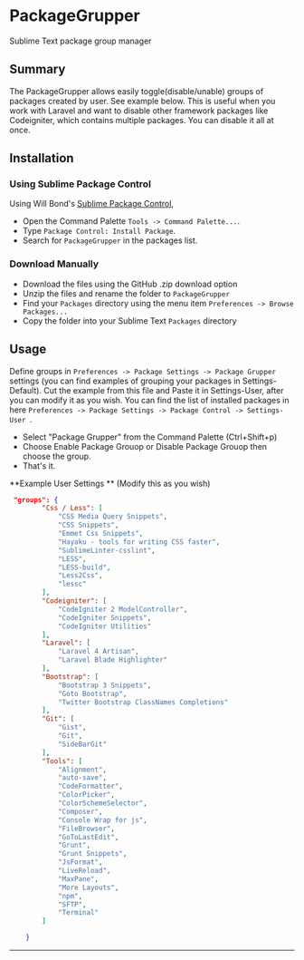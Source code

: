 # PackageGrupper
Sublime Text package group manager

## Summary
The PackageGrupper allows easily toggle(disable/unable) groups of packages created by user.
See example below. This is useful when you work with Laravel and want to disable other framework packages like Codeigniter, which contains multiple packages. You can disable it all at once.  

## Installation

### Using Sublime Package Control

Using Will Bond's [Sublime Package Control](http://wbond.net/sublime_packages/package_control),

- Open the Command Palette `Tools -> Command Palette...`.
- Type `Package Control: Install Package`.
- Search for `PackageGrupper` in the packages list.

### Download Manually

* Download the files using the GitHub .zip download option
* Unzip the files and rename the folder to `PackageGrupper`
* Find your `Packages` directory using the menu item  `Preferences -> Browse Packages...`
* Copy the folder into your Sublime Text `Packages` directory

## Usage
Define groups in `Preferences -> Package Settings -> Package Grupper ` settings (you can find examples of grouping your packages in Settings-Default).
Cut the example from this file and Paste it in  Settings-User, after you can modify it as you wish. You can find the list of installed packages in here `Preferences -> Package Settings -> Package Control -> Settings-User `.

* Select "Package Grupper" from the Command Palette (Ctrl+Shift+p)
* Choose Enable Package Grouop or Disable Package Grouop  then choose the group.
* That's it.

**Example User Settings ** (Modify this as you wish)

```json
 "groups": {
		"Css / Less": [
			"CSS Media Query Snippets",
			"CSS Snippets",
			"Emmet Css Snippets",
			"Hayaku - tools for writing CSS faster",
			"SublimeLinter-csslint",
			"LESS",
			"LESS-build",
			"Less2Css",
			"lessc"
		],
		"Codeigniter": [
			"CodeIgniter 2 ModelController",
			"CodeIgniter Snippets",
			"CodeIgniter Utilities"
		],
		"Laravel": [
			"Laravel 4 Artisan",
			"Laravel Blade Highlighter"
		],
		"Bootstrap": [
			"Bootstrap 3 Snippets",
			"Goto Bootstrap",
			"Twitter Bootstrap ClassNames Completions"
		],
		"Git": [
			"Gist",
			"Git",
			"SideBarGit"
		],
		"Tools": [
			"Alignment",
			"auto-save",
			"CodeFormatter",
			"ColorPicker",
			"ColorSchemeSelector",
			"Composer",
			"Console Wrap for js",
			"FileBrowser",
			"GoToLastEdit",
			"Grunt",
			"Grunt Snippets",
			"JsFormat",
			"LiveReload",
			"MaxPane",
			"More Layouts",
			"npm",
			"SFTP",
			"Terminal"
		]

	} 
```
---

